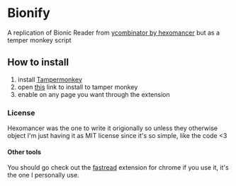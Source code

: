# Bionify
A replication of Bionic Reader from [ycombinator by hexomancer](https://news.ycombinator.com/item?id=30787290#30788949) but as a temper monkey script

## How to install

1. install [Tampermonkey](https://chrome.google.com/webstore/detail/dhdgffkkebhmkfjojejmpbldmpobfkfo)
2. open [this](https://github.com/BuyMyMojo/Bionify/raw/main/Bionify.user.js) link to install to tamper monkey
3. enable on any page you want through the extension

### License
Hexomancer was the one to write it origionally so unless they otherwise object I'm just having it as MIT license since it's so simple, like the code <3

#### Other tools

You should go check out the [fastread](https://github.com/ahrm/chrome-fastread) extension for chrome if you use it, it's the one I personally use.
